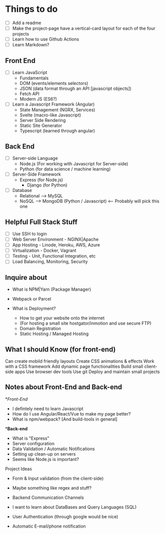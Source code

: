 Things to do
============

- [ ] Add a readme
- [ ] Make the project-page have a vertical-card layout for each of the four projects
- [ ] Learn how to use Github Actions
- [ ] Learn Markdown?

Front End
---------

- [ ] Learn JavaScript
  - Fundamentals
  - DOM (events/elements selectors)
  - JSON (data format through an API [javascript objects])
  - Fetch API
  - Modern JS (ES6?)
- [ ] Learn a Javascript Framework (Angular)
  - State Management (NGRX, Services)
  - Svelte (macro-like Javascript)
  - Server Side Rendering
  - Static Site Generator
  - Typescript (learned through angular)

Back End
--------

- [ ] Server-side Language
  - Node.js (For working with Javascript for Server-side)
  - Python (for data science / machine learning)
- [ ] Server-Side Framework
  - Express (for Node.js)
    - Django (for Python)
- [ ] Database
  - Relational --> MySQL
  - NoSQL --> MongoDB (Python / Javascript) <-- Probably will pick this one

Helpful Full Stack Stuff
------------------------

- [ ] Use SSH to login
- [ ] Web Server Environment - NGINX|Apache
- [ ] App Hosting - Linode, Heroku, AWS, Azure
- [ ] Virtualization - Docker, Vagrant
- [ ] Testing - Unit, Functional Integration, etc
- [ ] Load Balancing, Monitoring, Security

Inquire about
--------------

- What is NPM|Yarn (Package Manager)
- Webpack or Parcel

- What is Deployment?
  - How to get your website onto the internet
  - (For hosting a small site hostgator/inmotion and use secure FTP)
  - Domain Registration
  - Static Hosting / Managed Hosting

What I should Know (for front-end)
----------------------------------

Can create mobild friendly layouts
Create CSS animations & effects
Work with a CSS framework
Add dynamic page functionalities
Build small client-side apps
Use browser dev tools
Use git
Deploy and maintain small projects

Notes about Front-End and Back-end
----------------------------------

*_Front-End_

- I defintely need to learn Javascript
- How do I use Angular/React/Vue to make my page better?
- What is npm/webpack? [And build-tools in general]

*__Back-end__

- What is "Express"
- Server configuration
- Data Validation / Automatic Notifications
- Setting up clean-up on servers
- Seems like Node.js is important?

Project Ideas

- Form & Input validation (from the client-side)
- Maybe something like regex and stuff?
- Backend Communication Channels

- I want to learn about DataBases and Query Languages (SQL)
- User Authentication (through google would be nice)
- Automatic E-mail/phone notification
